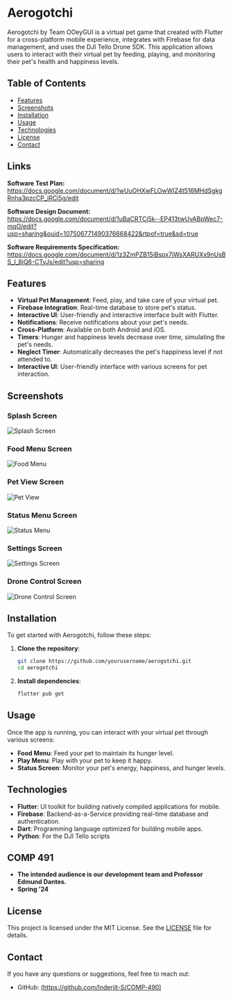 # Aerogotchi

Aerogotchi by Team OOeyGUI is a virtual pet game that created with Flutter for a cross-platform mobile experience, integrates with Firebase for data management, and uses the DJI Tello Drone SDK. This application allows users to interact with their virtual pet by feeding, playing, and monitoring their pet's health and happiness levels.


## Table of Contents

- [Features](#features)
- [Screenshots](#screenshots)
- [Installation](#installation)
- [Usage](#usage)
- [Technologies](#technologies)
- [License](#license)
- [Contact](#contact)

## Links
**Software Test Plan:** 
https://docs.google.com/document/d/1wUuOHXwFLOwWIZ4t516MHdSgkgRnha3pzcCP_iRCi5g/edit 

**Software Design Document:**
https://docs.google.com/document/d/1uBaCRTCj5k--EP413twUvABpWec7-mqO/edit?usp=sharing&ouid=107506771490376668422&rtpof=true&sd=true

**Software Requirements Specification:**
https://docs.google.com/document/d/1z3ZmPZB15iBspx7jWsXARUXx9nUsBS_I_8iQ6-CTyJs/edit?usp=sharing


## Features

- **Virtual Pet Management**: Feed, play, and take care of your virtual pet.
- **Firebase Integration**: Real-time database to store pet's status.
- **Interactive UI**: User-friendly and interactive interface built with Flutter.
- **Notifications**: Receive notifications about your pet's needs.
- **Cross-Platform**: Available on both Android and iOS.
- **Timers**: Hunger and happiness levels decrease over time, simulating the pet's needs.
- **Neglect Timer**: Automatically decreases the pet's happiness level if not attended to.
- **Interactive UI**: User-friendly interface with various screens for pet interaction.


## Screenshots
### Splash Screen

![Splash Screen](https://github.com/Inderjit-S/COMP-490/assets/146050418/5a6892e2-d1a7-4817-9c80-a165f1e9657b)

### Food Menu Screen

![Food Menu](https://github.com/Inderjit-S/COMP-490/assets/146050418/9bf34446-c466-41fa-8249-ef6291ce011c)

### Pet View Screen

![Pet View](https://github.com/Inderjit-S/COMP-490/assets/146050418/f689b9ce-bd93-4546-9c15-57730ea3f389)

### Status Menu Screen

![Status Menu](https://github.com/Inderjit-S/COMP-490/assets/146050418/495faf14-0e2b-4f7c-bf23-d791125a503b)

### Settings Screen

![Settings Screen](https://github.com/Inderjit-S/COMP-490/assets/146050418/e0574124-f589-4800-8794-f03090eecb64)

### Drone Control Screen

![Drone Control Screen](https://github.com/Inderjit-S/COMP-490/assets/146050418/ed7d1531-e326-4da5-bbcf-63e926e1bde8)

## Installation

To get started with Aerogotchi, follow these steps:

1. **Clone the repository**:
   ```sh
   git clone https://github.com/yourusername/aerogotchi.git
   cd aerogotchi
   ```

2. **Install dependencies**:
   ```sh
   flutter pub get
   ```

## Usage

Once the app is running, you can interact with your virtual pet through various screens:

- **Food Menu**: Feed your pet to maintain its hunger level.
- **Play Menu**: Play with your pet to keep it happy.
- **Status Screen**: Monitor your pet's energy, happiness, and hunger levels.

## Technologies

- **Flutter**: UI toolkit for building natively compiled applications for mobile.
- **Firebase**: Backend-as-a-Service providing real-time database and authentication.
- **Dart**: Programming language optimized for building mobile apps.
- **Python**: For the DJI Tello scripts
  
## COMP 491

- **The intended audience is our development team and Professor Edmund Dantes.**
- **Spring '24**

## License

This project is licensed under the MIT License. See the [LICENSE](LICENSE) file for details.

## Contact

If you have any questions or suggestions, feel free to reach out:

- GitHub: [(https://github.com/Inderjit-S/COMP-490)](https://github.com/Inderjit-S/COMP-490)

